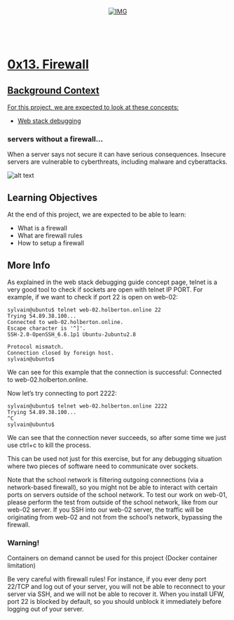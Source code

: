 <!-- repo image -->
<br />
<div align="center">
  <a href="https://github.com/github_username/repo_name">
    <img src="https://github.com/Abubacer/README-Template/blob/master/images/banner.png" alt="IMG" 
  </a>

<h1 align="center"></h1>
<div align="left">
<br />

# 0x13. Firewall

## Background Context

For this project, we are expected to look at these concepts:

- [Web stack debugging](https://intranet.alxswe.com/concepts/68)

### servers without a firewall…

When a server says not secure it can have serious consequences. Insecure servers are vulnerable to cyberthreats, including malware and cyberattacks.

![alt text](https://s3.amazonaws.com/intranet-projects-files/holbertonschool-sysadmin_devops/155/holbertonschool-firewall.gif)

## Learning Objectives

At the end of this project, we are expected to be able to learn:

- What is a firewall
- What are firewall rules
- How to setup a firewall

## More Info

As explained in the web stack debugging guide concept page, telnet is a very good tool to check if sockets are open with telnet IP PORT. For example, if we want to check if port 22 is open on web-02:

```
sylvain@ubuntu$ telnet web-02.holberton.online 22
Trying 54.89.38.100...
Connected to web-02.holberton.online.
Escape character is '^]'.
SSH-2.0-OpenSSH_6.6.1p1 Ubuntu-2ubuntu2.8

Protocol mismatch.
Connection closed by foreign host.
sylvain@ubuntu$
```

We can see for this example that the connection is successful: Connected to web-02.holberton.online.

Now let’s try connecting to port 2222:

```
sylvain@ubuntu$ telnet web-02.holberton.online 2222
Trying 54.89.38.100...
^C
sylvain@ubuntu$
```

We can see that the connection never succeeds, so after some time we just use ctrl+c to kill the process.

This can be used not just for this exercise, but for any debugging situation where two pieces of software need to communicate over sockets.

Note that the school network is filtering outgoing connections (via a network-based firewall), so you might not be able to interact with certain ports on servers outside of the school network. To test our work on web-01, please perform the test from outside of the school network, like from our web-02 server. If you SSH into our web-02 server, the traffic will be originating from web-02 and not from the school’s network, bypassing the firewall.

### Warning!

Containers on demand cannot be used for this project (Docker container limitation)

Be very careful with firewall rules! For instance, if you ever deny port 22/TCP and log out of your server, you will not be able to reconnect to your server via SSH, and we will not be able to recover it. When you install UFW, port 22 is blocked by default, so you should unblock it immediately before logging out of your server.
